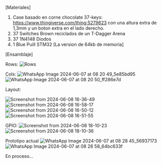 [Materiales]
   
   1. Case basado en corne chocolate 37-keys: https://www.thingiverse.com/thing:5279623 con una altura extra de 1,3mm y un boton extra en el lado derecho.
   2. 37 Switches Brown reciclados de un T-Dagger Arena
   3. 37 1N4148 Diodos
   4. 1 Blue Puill STM32 [La version de 64kb de memoria]


[Ensamblaje]

   Rows:
![Rows](https://github.com/MorenoMartinE/stm32-blue-pill-split-keyboard/assets/102624788/4b5a6856-d7f0-41cd-8505-09a688e74919)

   Cols:
![WhatsApp Image 2024-06-07 at 08 20 49_5e85bd95](https://github.com/MorenoMartinE/stm32-blue-pill-split-keyboard/assets/102624788/74fd81c7-ba47-48fa-82ef-f7dc1454bdba)
![WhatsApp Image 2024-06-07 at 08 20 50_ff286e7d](https://github.com/MorenoMartinE/stm32-blue-pill-split-keyboard/assets/102624788/3db1a83e-62aa-49cf-bdc1-5bbc31f0d761)

   Layout:
   
![Screenshot from 2024-06-08 16-36-49](https://github.com/MorenoMartinE/stm32-blue-pill-split-keyboard/assets/102624788/d50eebe7-71bc-4385-a383-aa932f343154)
![Screenshot from 2024-06-08 16-58-17](https://github.com/MorenoMartinE/stm32-blue-pill-split-keyboard/assets/102624788/3ee71c93-42c6-4d11-8b2f-beefa14f6363)
![Screenshot from 2024-06-08 16-50-12](https://github.com/MorenoMartinE/stm32-blue-pill-split-keyboard/assets/102624788/f50b68de-b411-4a3f-95c5-128d08478244)
![Screenshot from 2024-06-08 16-51-55](https://github.com/MorenoMartinE/stm32-blue-pill-split-keyboard/assets/102624788/37c6e296-9296-4465-b7cb-95687581b752)
 
   GPIO:
![Screenshot from 2024-06-08 18-10-23](https://github.com/MorenoMartinE/stm32-blue-pill-split-keyboard/assets/102624788/0fa68e1c-a033-4b70-b591-8b617864766e)
![Screenshot from 2024-06-08 18-10-36](https://github.com/MorenoMartinE/stm32-blue-pill-split-keyboard/assets/102624788/8cf3d09b-3ac5-4e40-b844-0f1df25ad62e)


   Prototipo actual
![WhatsApp Image 2024-06-07 at 08 28 45_56937173](https://github.com/MorenoMartinE/stm32-blue-pill-split-keyboard/assets/102624788/93ca8a5e-a1a0-4b6d-ac8c-637ea1f529d9)
![WhatsApp Image 2024-06-07 at 08 28 58_64bc633f](https://github.com/MorenoMartinE/stm32-blue-pill-split-keyboard/assets/102624788/0e5642a8-9d16-4d0f-bd25-031b4aaa61b1)


En proceso...
